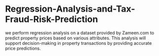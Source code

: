 # Regression-Analysis-and-Tax-Fraud-Risk-Prediction
we perform regression analysis on a dataset provided by Zameen.com to predict property prices based on various attributes. This analysis will support decision-making in property transactions by providing accurate price predictions.
